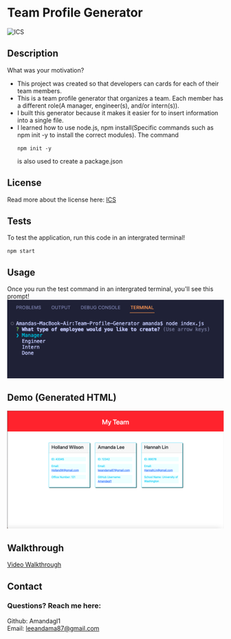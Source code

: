 # Team Profile Generator
![ICS](https://img.shields.io/badge/license-ICS-orange)


## Description

What was your motivation?
- This project was created so that developers can cards for each of their team members.
- This is a team profile generator that organizes a team. Each member has a different role(A manager, engineer(s), and/or intern(s)).
- I built this generator because it makes it easier for to insert information into a single file.
- I learned how to use node.js, npm install(Specific commands such as npm init -y to install the correct modules).
  The command 
  ```
  npm init -y
  ```
  is also used to create a package.json


## License
Read more about the license here: [ICS](https://choosealicense.com/licenses/isc/)

## Tests

To test the application, run this code in an intergrated terminal!
```
npm start
```

## Usage
Once you run the test command in an intergrated terminal, you'll see this prompt!  
![Usage of application](dist/images/usage.png)


## Demo (Generated HTML)
<img src="dist/images/generatedHTML.png" alt="Screenshot of generated HTML" width="800px">

## Walkthrough
[Video Walkthrough](dist/images/Team-Profile-Generator-Walkthrough.webm)

## Contact

### Questions? Reach me here:  
Github: Amandagl1  
Email: leeandama87@gmail.com

